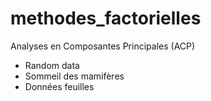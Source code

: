 # methodes_factorielles

Analyses en Composantes Principales (ACP)
- Random data
- Sommeil des mamifères
- Données feuilles